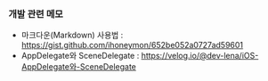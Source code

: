 ### 개발 관련 메모

* 마크다운(Markdown) 사용법 : https://gist.github.com/ihoneymon/652be052a0727ad59601
* AppDelegate와 SceneDelegate : https://velog.io/@dev-lena/iOS-AppDelegate와-SceneDelegate
